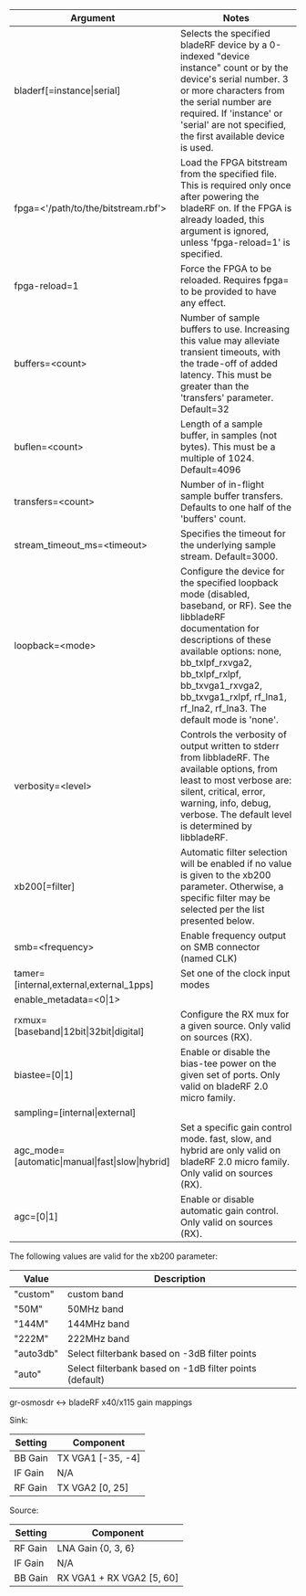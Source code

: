 

| Argument                                | Notes |
| --------                                | ----- |
| bladerf[=instance\|serial]              | Selects the specified bladeRF device by a 0-indexed "device instance" count or by the device's serial number. 3 or more characters from the serial number are required. If 'instance' or 'serial' are not specified, the first available device is used. |
| fpga=\<'/path/to/the/bitstream.rbf'\>   | Load the FPGA bitstream from the specified file. This is required only once after powering the bladeRF on. If the FPGA is already loaded, this argument is ignored, unless 'fpga-reload=1' is specified. |
| fpga-reload=1                           | Force the FPGA to be reloaded. Requires fpga=<bitrstream> to be provided to have any effect. |
| buffers=\<count\>                       | Number of sample buffers to use. Increasing this value may alleviate transient timeouts, with the trade-off of added latency. This must be greater than the 'transfers' parameter. Default=32 |
| buflen=\<count\>                        | Length of a sample buffer, in samples (not bytes). This must be a multiple of 1024. Default=4096 |
| transfers=\<count\>                     | Number of in-flight sample buffer transfers. Defaults to one half of the 'buffers' count. |
| stream_timeout_ms=\<timeout\>           | Specifies the timeout for the underlying sample stream. Default=3000. |
| loopback=\<mode\>                       | Configure the device for the specified loopback mode (disabled, baseband, or RF). See the libbladeRF documentation for descriptions of these available options: none, bb_txlpf_rxvga2, bb_txlpf_rxlpf, bb_txvga1_rxvga2, bb_txvga1_rxlpf, rf_lna1, rf_lna2, rf_lna3. The default mode is 'none'. |
| verbosity=\<level\>                     | Controls the verbosity of output written to stderr from libbladeRF. The available options, from least to most verbose are: silent, critical, error, warning, info, debug, verbose. The default level is determined by libbladeRF. |
| xb200[=filter]                          | Automatic filter selection will be enabled if no value is given to the xb200 parameter. Otherwise, a specific filter may be selected per the list presented below. |
| smb=\<frequency\>                       | Enable frequency output on SMB connector (named CLK) |
| tamer=[internal,external,external_1pps] | Set one of the clock input modes |
| enable_metadata=\<0\|1\>                | |
| rxmux=[baseband\|12bit\|32bit\|digital] | Configure the RX mux for a given source. Only valid on sources (RX). |
| biastee=[0\|1]                          | Enable or disable the bias-tee power on the given set of ports. Only valid on bladeRF 2.0 micro family. |
| sampling=[internal\|external] | |
| agc_mode=[automatic\|manual\|fast\|slow\|hybrid] | Set a specific gain control mode. fast, slow, and hybrid are only valid on bladeRF 2.0 micro family. Only valid on sources (RX). |
| agc=[0\|1]                              | Enable or disable automatic gain control. Only valid on sources (RX). |

The following values are valid for the xb200 parameter:

| Value     | Description |
|-----------|-------------|
| "custom"  | custom band |
| "50M"     |  50MHz band |
| "144M"    | 144MHz band |
| "222M"    | 222MHz band |
| "auto3db" | Select filterbank based on -3dB filter points |
| "auto"    | Select filterbank based on -1dB filter points (default) |

gr-osmosdr <-> bladeRF x40/x115 gain mappings

Sink:

| Setting | Component |
|---------|-----------|
| BB Gain | TX VGA1 [-35, -4] |
| IF Gain | N/A |
| RF Gain | TX VGA2 [0, 25] |

Source:

| Setting | Component |
|---------|-----------|
| RF Gain | LNA Gain {0, 3, 6} |
| IF Gain | N/A |
| BB Gain | RX VGA1 + RX VGA2 [5, 60] |